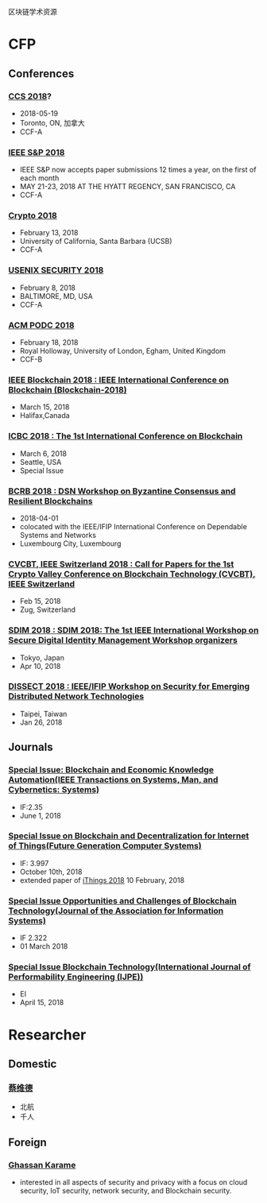 区块链学术资源
# CFP
## Conferences
### [CCS 2018](http://conference.researchbib.com/view/event/70537)?
* 2018-05-19
* Toronto, ON, 加拿大
* CCF-A
### [IEEE S&P 2018](https://www.ieee-security.org/TC/SP2018/cfpapers.html)
* IEEE S&P now accepts paper submissions 12 times a year, on the first of each month
* MAY 21-23, 2018 AT THE HYATT REGENCY, SAN FRANCISCO, CA
* CCF-A
### [Crypto 2018 ](https://crypto.iacr.org/2018/)
* February 13, 2018
* University of California, Santa Barbara (UCSB)
* CCF-A
### [USENIX SECURITY 2018](https://www.usenix.org/conference/usenixsecurity18)
* February 8, 2018
* BALTIMORE, MD, USA
* CCF-A
### [ACM PODC 2018](https://www.podc.org/podc2018/call-for-papers/)
* February 18, 2018
* Royal Holloway, University of London, Egham, United Kingdom
* CCF-B
### [IEEE Blockchain 2018 : IEEE International Conference on Blockchain (Blockchain-2018)](http://cse.stfx.ca/~blockchain2018/cfp.php)
* March 15, 2018
* Halifax,Canada
### [ICBC 2018 : The 1st International Conference on Blockchain](http://blockchain1000.org/2018/cfp.html)
* March 6, 2018
* Seattle, USA
* Special Issue
### [BCRB 2018 : DSN Workshop on Byzantine Consensus and Resilient Blockchains](https://bcrb18.fim.uni-passau.de/cfp.html)
* 2018-04-01
* colocated with the IEEE/IFIP International Conference on Dependable Systems and Networks
* Luxembourg City, Luxembourg
### [CVCBT, IEEE Switzerland 2018 : Call for Papers for the 1st Crypto Valley Conference on Blockchain Technology (CVCBT), IEEE Switzerland](https://www.cryptovalleyconference.com/technology-call-for-papers)
* Feb 15, 2018
* Zug, Switzerland
### [SDIM 2018 : SDIM 2018: The 1st IEEE International Workshop on Secure Digital Identity Management Workshop organizers](https://www.computer.org/web/compsac2018/sdim)
* Tokyo, Japan
* Apr 10, 2018
### [DISSECT 2018 : IEEE/IFIP Workshop on Security for Emerging Distributed Network Technologies](https://dissect.vcu.edu/2018/)
* Taipei, Taiwan
* Jan 26, 2018

## Journals
### [Special Issue: Blockchain and Economic Knowledge Automation(IEEE Transactions on Systems, Man, and Cybernetics: Systems)](http://www.ieeesmc.org/images/publications/smc-systems/Blockchain-and-Economic-Knowledge-Automation.pdf)
* IF:2.35
* June 1, 2018
### [Special Issue on Blockchain and Decentralization for Internet of Things(Future Generation Computer Systems)](https://www.journals.elsevier.com/future-generation-computer-systems/call-for-papers/special-issue-on-blockchain-and-decentralization-for-interne)
* IF: 3.997
* October 10th, 2018
* extended paper of [iThings 2018](http://cse.stfx.ca/~iThings2018/si.php) 10 February, 2018
### [Special	Issue Opportunities	and	Challenges	of	Blockchain	Technology(Journal	of the Association	for	Information	Systems)](http://aisel.aisnet.org/jais/cfp_blockchain.pdf)
* IF 2.322
* 01	March 2018
### [Special Issue Blockchain Technology(International Journal of Performability Engineering (IJPE))](http://mp.weixin.qq.com/s?__biz=MjM5NzU3MDI3OQ==&mid=2653545006&idx=1&sn=4aa3451b3ed748d46992dd7dc5947f12&chksm=bd0ab1a68a7d38b08683dbf0e46b5fd71b059b9f66b1199dc35dececf4460bb0a8f9a7597766&mpshare=1&scene=1&srcid=1230w1NG8Y9gpc8PIGebxe0N##)
* EI
* April 15, 2018

# Researcher
## Domestic
### [蔡维德](http://graduate.buaa.edu.cn/TutorInfo.jsp?id=213823)
* 北航
* 千人

## Foreign
### [Ghassan Karame](http://www.ghassankarame.com/)
* interested in all aspects of security and privacy with a focus on cloud security, IoT security, network security, and Blockchain security.
